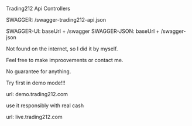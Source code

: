 Trading212 Api Controllers

SWAGGER: /swagger-trading212-api.json

SWAGGER-UI: baseUrl + /swagger
SWAGGER-JSON: baseUrl + /swagger-json

<p>Not found on the internet, so I did it by myself. </p>

Feel free to make improovements or contact me. 

No guarantee for anything. 

Try first in demo mode!!! 

url: demo.trading212.com


use it responsibly with real cash

url: live.trading212.com
